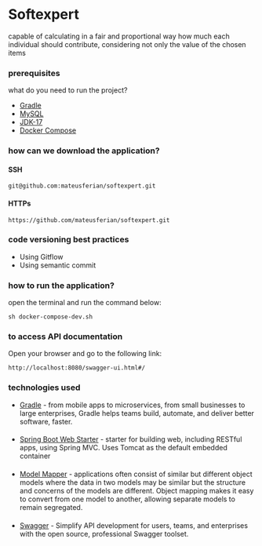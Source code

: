 # Softexpert
capable of calculating in a fair and proportional way how much each 
individual should contribute, considering not only the value of the chosen items

### prerequisites

what do you need to run the project?
 * [Gradle](https://gradle.org/)
 * [MySQL](https://www.mysql.com/)
 * [JDK-17](https://www.oracle.com/java/technologies/javase/jdk17-archive-downloads.html)
 * [Docker Compose](https://docs.docker.com/compose/)

### how can we download the application?
#### SSH
```
git@github.com:mateusferian/softexpert.git
```
#### HTTPs
```
https://github.com/mateusferian/softexpert.git
```

### code versioning best practices
* Using Gitflow
* Using semantic commit

### how to run the application?
open the terminal and run the command below:

```
sh docker-compose-dev.sh
```

### to access API documentation
Open your browser and go to the following link:
```
http://localhost:8080/swagger-ui.html#/
```
### technologies used

* [Gradle](https://gradle.org/) - from mobile apps to microservices, from small businesses to large enterprises, Gradle helps teams build, automate, and deliver better software, faster.
####
* [Spring Boot Web Starter](https://mvnrepository.com/artifact/org.springframework.boot/spring-boot-starter-test) - starter for building web, including RESTful apps, using Spring MVC. Uses Tomcat as the default embedded container
####
* [Model Mapper](http://modelmapper.org/) - applications often consist of similar but different object models where the data in two models may be similar but the structure and concerns of the models are different. Object mapping makes it easy to convert from one model to another, allowing separate models to remain segregated.
####
* [Swagger](https://swagger.io/) - Simplify API development for users, teams, and enterprises with the open source, professional Swagger toolset.
####
